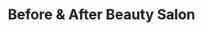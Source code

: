 ---
title: "Before & After Beauty Salon"
url: /red-springs/before-und-after-beauty-salon/
shop: Kosmetik
---